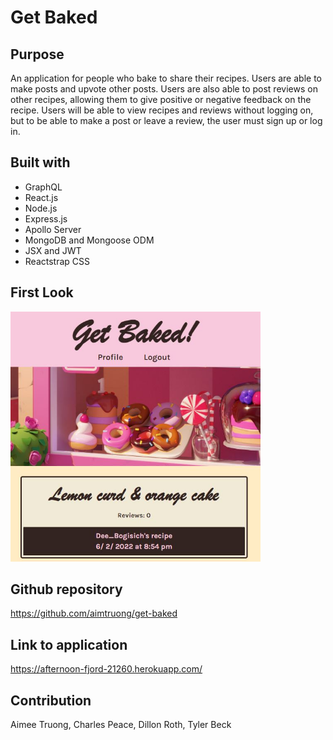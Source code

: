 # Get Baked

## Purpose
An application for people who bake to share their recipes. Users are able to make posts and upvote other posts. Users are also able to post reviews on other recipes, allowing them to give positive or negative feedback on the recipe. Users will be able to view recipes and reviews without logging on, but to be able to make a post or leave a review, the user must sign up or log in.

## Built with
* GraphQL
* React.js
* Node.js
* Express.js
* Apollo Server
* MongoDB and Mongoose ODM
* JSX and JWT
* Reactstrap CSS

## First Look
<img src = './client/src/utils/first-look.JPG' width = '400' height = '400'>

## Github repository
https://github.com/aimtruong/get-baked

## Link to application
https://afternoon-fjord-21260.herokuapp.com/

## Contribution
Aimee Truong,
Charles Peace,
Dillon Roth,
Tyler Beck
